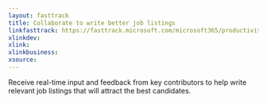 ```yaml
---
layout: fasttrack
title: Collaborate to write better job listings
linkfasttrack: https://fasttrack.microsoft.com/microsoft365/productivitylibrary/Collaborate-to-write-better-job-listings 
xlinkdev: 
xlink: 
xlinkbusiness: 
xsource: 
---
```

Receive real-time input and feedback from key contributors to help write relevant job listings that will attract the best candidates.
